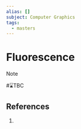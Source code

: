 ```yaml
---
alias: []
subject: Computer Graphics
tags:
  - masters
---
```

# Fluorescence

>[!note]
> #⌛TBC 

## References
1. 
